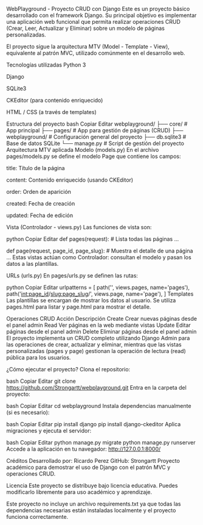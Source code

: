 WebPlayground - Proyecto CRUD con Django
Este es un proyecto básico desarrollado con el framework Django. Su principal objetivo es implementar una aplicación web funcional que permita realizar operaciones CRUD (Crear, Leer, Actualizar y Eliminar) sobre un modelo de páginas personalizadas.

El proyecto sigue la arquitectura MTV (Model - Template - View), equivalente al patrón MVC, utilizado comúnmente en el desarrollo web.

Tecnologías utilizadas
Python 3

Django

SQLite3

CKEditor (para contenido enriquecido)

HTML / CSS (a través de templates)

Estructura del proyecto
bash
Copiar
Editar
webplayground/
├── core/               # App principal
├── pages/              # App para gestión de páginas (CRUD)
├── webplayground/      # Configuración general del proyecto
├── db.sqlite3          # Base de datos SQLite
└── manage.py           # Script de gestión del proyecto
Arquitectura MTV aplicada
Modelo (models.py)
En el archivo pages/models.py se define el modelo Page que contiene los campos:

title: Título de la página

content: Contenido enriquecido (usando CKEditor)

order: Orden de aparición

created: Fecha de creación

updated: Fecha de edición

Vista (Controlador - views.py)
Las funciones de vista son:

python
Copiar
Editar
def pages(request):
    # Lista todas las páginas
    ...

def page(request, page_id, page_slug):
    # Muestra el detalle de una página
    ...
Estas vistas actúan como Controlador: consultan el modelo y pasan los datos a las plantillas.

URLs (urls.py)
En pages/urls.py se definen las rutas:

python
Copiar
Editar
urlpatterns = [
    path('', views.pages, name='pages'),
    path('<int:page_id>/<slug:page_slug>/', views.page, name='page'),
]
Templates
Las plantillas se encargan de mostrar los datos al usuario. Se utiliza pages.html para listar y page.html para mostrar el detalle.

Operaciones CRUD
Acción	Descripción
Create	Crear nuevas páginas desde el panel admin
Read	Ver páginas en la web mediante vistas
Update	Editar páginas desde el panel admin
Delete	Eliminar páginas desde el panel admin
El proyecto implementa un CRUD completo utilizando Django Admin para las operaciones de crear, actualizar y eliminar, mientras que las vistas personalizadas (pages y page) gestionan la operación de lectura (read) pública para los usuarios.

¿Cómo ejecutar el proyecto?
Clona el repositorio:

bash
Copiar
Editar
git clone https://github.com/Strongartt/webplayground.git
Entra en la carpeta del proyecto:

bash
Copiar
Editar
cd webplayground
Instala dependencias manualmente (si es necesario):

bash
Copiar
Editar
pip install django
pip install django-ckeditor
Aplica migraciones y ejecuta el servidor:

bash
Copiar
Editar
python manage.py migrate
python manage.py runserver
Accede a la aplicación en tu navegador:
http://127.0.0.1:8000/

Créditos
Desarrollado por: Ricardo Perez
GitHub: Strongartt
Proyecto académico para demostrar el uso de Django con el patrón MVC y operaciones CRUD.

Licencia
Este proyecto se distribuye bajo licencia educativa. Puedes modificarlo libremente para uso académico y aprendizaje.

Este proyecto no incluye un archivo requirements.txt ya que todas las dependencias necesarias están instaladas localmente y el proyecto funciona correctamente.








